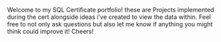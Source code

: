 Welcome to my SQL Certificate portfolio! 
these are Projects implemented during the cert alongside ideas i've created to view the data within. 
Feel free to not only ask questions but also let me know if anything you might think could improve it! 
Cheers!
